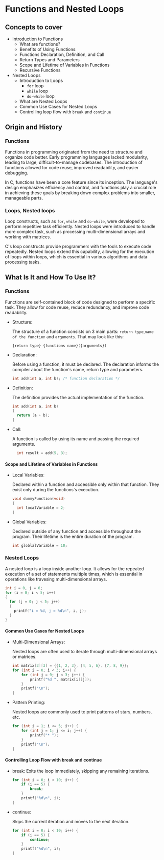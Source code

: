 # Functions and Nested Loops

## Concepts to cover

- Introduction to Functions
  - What are functions?
  - Benefits of Using Functions
  - Functions Declaration, Definition, and Call
  - Return Types and Parameters
  - Scope and Lifetime of Variables in Functions
  - Recursive Functions
- Nested Loops
  - Introduction to Loops
    - `for` loop
    - `while` loop
    - `do-while` loop
  - What are Nested Loops
  - Common Use Cases for Nested Loops
  - Controlling loop flow with `break` and `continue`

## Origin and History

### Functions

Functions in programming originated from the need to structure and organize code better. Early programming languages lacked modularity, leading to large, difficult-to-manage codebases. The introduction of functions allowed for code reuse, improved readability, and easier debugging.

In C, functions have been a core feature since its inception. The language's design emphasizes efficiency and control, and functions play a crucial role in achieving these goals by breaking down complex problems into smaller, manageable parts.

### Loops, Nested loops

Loop constructs, such as `for`, `while` and `do-while`, were developed to perform repetitive task efficiently. Nested loops were introduced to handle more complex task, such as processing multi-dimensional arrays and working with matrices.

C's loop constructs provide programmers with the tools to execute code repeatedly. Nested loops extend this capability, allowing for the execution of loops within loops, which is essential in various algorithms and data processing tasks.

## What Is It and How To Use It?

### Functions

Functions are self-contained block of code designed to perform a specific task. They allow for code reuse, reduce redundancy, and improve code readability.

- Structure:

  The structure of a function consists on 3 main parts: `return type`,`name of the function` and `arguments`. That may look like this:

  ```
  {return type} {functions name}({arguments})
  ```

- Declaration:

  Before using a function, it must be declared. The declaration informs the compiler about the function's name, return type and parameters.

  ```c
  int add(int a, int b); /* function declaration */
  ```

- Definition:

  The definition provides the actual implementation of the function.

  ```c
  int add(int a, int b)
  {
    return (a + b);
  }
  ```

- Call:

  A function is called by using its name and passing the required arguments.

  ```c
    int result = add(5, 3);
  ```

#### Scope and Lifetime of Variables in Functions
- Local Variables:

  Declared within a function and accessible only within that function. They exist only during the functions's execution.

  ```c
  void dummyFunction(void)
  {
    int localVariable = 2;
  }
  ```

- Global Variables:

  Declared outside of any function and accessible throughout the program. Their lifetime is the entire duration of the program.

  ```c
  int globlalVariable = 10;
  ```

### Nested Loops
A nested loop is a loop inside another loop. It allows for the repeated execution of a set of statements multiple times, which is essential in operations like travesing multi-dimensional arrays.

```c
int i = 0, j = 0;
for (i = 0; i < 5; i++)
{
  for (j = 0; j < 5; j++)
  {
    printf("i = %d, j = %d\n", i, j);
  }
}
```

#### Common Use Cases for Nested Loops

- Multi-Dimensional Arrays:

  Nested loops are often used to iterate through multi-dimensional arrays or matrices.

  ```c
  int matrix[3][3] = {{1, 2, 3}, {4, 5, 6}, {7, 8, 9}};
  for (int i = 0; i < 3; i++) {
      for (int j = 0; j < 3; j++) {
          printf("%d ", matrix[i][j]);
      }
      printf("\n");
  }
  ```

- Pattern Printing:

  Nested loops are commonly used to print patterns of stars, numbers, etc.

  ```c
  for (int i = 1; i <= 5; i++) {
      for (int j = 1; j <= i; j++) {
          printf("* ");
      }
      printf("\n");
  }
  ```

#### Controlling Loop Flow with break and continue

- break:
  Exits the loop immediately, skipping any remaining iterations.

  ```c
  for (int i = 0; i < 10; i++) {
      if (i == 5) {
          break;
      }
      printf("%d\n", i);
  }
  ```

- continue:

  Skips the current iteration and moves to the next iteration.

  ```c
  for (int i = 0; i < 10; i++) {
      if (i == 5) {
          continue;
      }
      printf("%d\n", i);
  }
  ```

